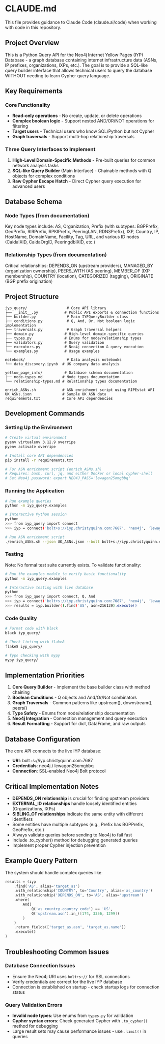 # CLAUDE.md

This file provides guidance to Claude Code (claude.ai/code) when working with code in this repository.

## Project Overview

This is a Python Query API for the Neo4j Internet Yellow Pages (IYP) Database - a graph database containing internet infrastructure data (ASNs, IP prefixes, organizations, IXPs, etc.). The goal is to provide a SQL-like query builder interface that allows technical users to query the database WITHOUT needing to learn Cypher query language.

## Key Requirements

### Core Functionality
- **Read-only operations** - No create, update, or delete operations
- **Complex boolean logic** - Support nested AND/OR/NOT operations for filtering
- **Target users** - Technical users who know SQL/Python but not Cypher
- **Graph traversals** - Support multi-hop relationship traversals

### Three Query Interfaces to Implement

1. **High-Level Domain-Specific Methods** - Pre-built queries for common network analysis tasks
2. **SQL-like Query Builder** (Main Interface) - Chainable methods with Q objects for complex conditions
3. **Raw Cypher Escape Hatch** - Direct Cypher query execution for advanced users

## Database Schema

### Node Types (from documentation)
Key node types include: AS, Organization, Prefix (with subtypes: BGPPrefix, GeoPrefix, RIRPrefix, RPKIPrefix, PeeringLAN, RDNSPrefix), IXP, Country, IP, HostName, DomainName, Facility, Tag, URL, and various ID nodes (CaidaIXID, CaidaOrgID, PeeringdbIXID, etc.)

### Relationship Types (from documentation)
Critical relationships: DEPENDS_ON (upstream providers), MANAGED_BY (organization ownership), PEERS_WITH (AS peering), MEMBER_OF (IXP membership), COUNTRY (location), CATEGORIZED (tagging), ORIGINATE (BGP prefix origination)

## Project Structure

```
iyp_query/                  # Core API library
├── __init__.py            # Public API exports & connection functions
├── builder.py              # Main IYPQueryBuilder class
├── conditions.py           # Q, And, Or, Not boolean logic implementation
├── traversals.py           # Graph traversal helpers
├── domain.py              # High-level domain-specific queries
├── types.py               # Enums for node/relationship types
├── validators.py          # Query validation
├── executors.py           # Neo4j connection & query execution
└── examples.py            # Usage examples

notebook/                   # Data analysis notebooks
└── data_discovery.ipynb  # UK company data analysis

yellow_page_info/          # Database schema documentation
├── node-types.md         # Node types documentation
└── relationship-types.md # Relationship types documentation

enrich_ASNs.sh            # ASN enrichment script using RIPEstat API
UK_ASNs.json              # Sample UK ASN data
requirements.txt          # Core API dependencies
```

## Development Commands

### Setting Up the Environment
```bash
# Create virtual environment
pyenv virtualenv 3.12.9 overripe
pyenv activate overripe

# Install core API dependencies
pip install -r requirements.txt

# For ASN enrichment script (enrich_ASNs.sh)
# Requires: bash, curl, jq, and either Docker or local cypher-shell
# Set Neo4j password: export NEO4J_PASS='lewagon25omgbbq'
```

### Running the Application
```bash
# Run example queries
python -m iyp_query.examples

# Interactive Python session
python
>>> from iyp_query import connect
>>> iyp = connect('bolt+s://iyp.christyquinn.com:7687', 'neo4j', 'lewagon25omgbbq')

# Run ASN enrichment script
./enrich_ASNs.sh --json UK_ASNs.json --bolt bolt+s://iyp.christyquinn.com:7687
```

### Testing
Note: No formal test suite currently exists. To validate functionality:
```bash
# Run the examples module to verify basic functionality
python -m iyp_query.examples

# Interactive testing with live database
python
>>> from iyp_query import connect, Q, And
>>> iyp = connect('bolt+s://iyp.christyquinn.com:7687', 'neo4j', 'lewagon25omgbbq')
>>> results = iyp.builder().find('AS', asn=216139).execute()
```

### Code Quality
```bash
# Format code with black
black iyp_query/

# Check linting with flake8
flake8 iyp_query/

# Type checking with mypy
mypy iyp_query/
```

## Implementation Priorities

1. **Core Query Builder** - Implement the base builder class with method chaining
2. **Boolean Conditions** - Q objects and And/Or/Not combinators
3. **Graph Traversals** - Common patterns like upstream(), downstream(), peers()
4. **Type Safety** - Enums from node/relationship documentation
5. **Neo4j Integration** - Connection management and query execution
6. **Result Formatting** - Support for dict, DataFrame, and raw outputs

## Database Configuration

The core API connects to the live IYP database:
- **URI**: bolt+s://iyp.christyquinn.com:7687
- **Credentials**: neo4j / lewagon25omgbbq
- **Connection**: SSL-enabled Neo4j Bolt protocol

## Critical Implementation Notes

- **DEPENDS_ON relationship** is crucial for finding upstream providers
- **EXTERNAL_ID relationships** handle loosely identified entities (Organizations, IXPs)
- **SIBLING_OF relationships** indicate the same entity with different identifiers
- Some entities have multiple subtypes (e.g., Prefix has BGPPrefix, GeoPrefix, etc.)
- Always validate queries before sending to Neo4j to fail fast
- Include .to_cypher() method for debugging generated queries
- Implement proper Cypher injection prevention

## Example Query Pattern

The system should handle complex queries like:
```python
results = (iyp
    .find('AS', alias='target_as')
    .with_relationship('COUNTRY', to='Country', alias='as_country')
    .with_relationship('DEPENDS_ON', to='AS', alias='upstream')
    .where(
        And(
            Q('as_country.country_code') == 'US',
            Q('upstream.asn').in_([174, 3356, 1299])
        )
    )
    .return_fields(['target_as.asn', 'target_as.name'])
    .execute()
)
```

## Troubleshooting Common Issues

### Database Connection Issues
- Ensure the Neo4j URI uses `bolt+s://` for SSL connections
- Verify credentials are correct for the live IYP database
- Connection is established on startup - check startup logs for connection status

### Query Validation Errors
- **Invalid node types**: Use enums from `types.py` for validation
- **Cypher syntax errors**: Check generated Cypher with `.to_cypher()` method for debugging
- Large result sets may cause performance issues - use `.limit()` in queries